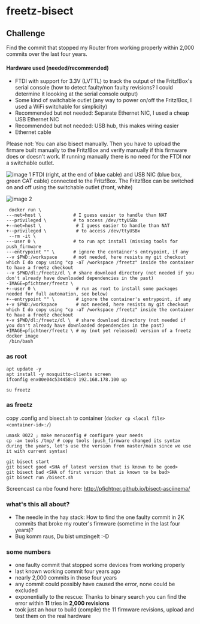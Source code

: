 # freetz-bisect

## Challenge
Find the commit that stopped my Router from working properly within 2,000 commits over the last four years. 

#### Hardware used (needed/recommended)
- FTDI with support for 3.3V (LVTTL) to track the output of the Fritz!Box's serial console (how to detect faulty/non faulty revisions? I could determine it loooking at the serial console output)
- Some kind of switchable outlet (any way to power on/off the Fritz!Box, I used a WiFi switchable for simplicity) 
- Recommended but not needed: Separate Ethernet NIC, I used a cheap USB Ethernet NIC
- Recommended but not needed: USB hub, this makes wiring easier
- Ethernet cable

Please not: You can also bisect manually. Then you have to upload the firmare built manually to the Fritz!Box and verify manually if this firmware does or doesn't work. If running manually there is no need for the FTDI nor a switchable outlet. 

![image 1](https://pfichtner.github.io/freetz-bisect/IMG_20220109_124304362.jpg)
FTDI (right, at the end of blue cable) and USB NIC (blue box, green CAT cable) connected to the Fritz!Box. The Fritz!Box can be switched on and off using the switchable outlet (front, white)

![image 2](https://pfichtner.github.io/freetz-bisect/IMG_20220109_124311409.jpg)

```
 docker run \
---net=host \            # I guess easier to handle than NAT
---privileged \          # to access /dev/ttyUSBx
+--net=host \             # I guess easier to handle than NAT
+--privileged \           # to access /dev/ttyUSBx
 --rm -it \
---user 0 \              # to run apt install (missing tools for push_firmware
---entrypoint "" \       # ignore the container's entrypoint, if any
--v $PWD:/workspace      # not needed, here resists my git checkout which I do copy using "cp -aT /workspace /freetz" inside the container to have a freetz checkout
--v $PWD/dl:/freetz/dl \ # share download directory (not needed if you don't already have downloaded dependencies in the past)
-IMAGE=pfichtner/freetz \
+--user 0 \               # run as root to install some packages needed for full automation, see below)
+--entrypoint "" \        # ignore the container's entrypoint, if any
+-v $PWD:/workspace       # not needed, here resists my git checkout which I do copy using "cp -aT /workspace /freetz" inside the container to have a freetz checkout
+-v $PWD/dl:/freetz/dl \  # share download directory (not needed if you don't already have downloaded dependencies in the past)
+IMAGE=pfichtner/freetz \ # my (not yet released) version of a freetz docker image
 /bin/bash
```


### as root
```
apt update -y
apt install -y mosquitto-clients screen
ifconfig enx00e04c534458:0 192.168.178.100 up
```

```
su freetz
```

### as freetz
copy .config and bisect.sh to container (```docker cp <local file> <container-id>:/```)

```
umask 0022 ; make menuconfig # configure your needs
cp -ax tools /tmp/ # copy tools (push_firmware changed its syntax during the years, let's use the version from master/main since we use it with current syntax)

git bisect start
git bisect good <SHA of latest version that is known to be good>
git bisect bad <SHA of first version that is known to be bad>
git bisect run /bisect.sh 
```
Screencast ca nbe found here: http://pfichtner.github.io/bisect-asciinema/

### what's this all about?
- The needle in the hay stack: How to find the one faulty commit in 2K commits that broke my router's firmware (sometime in the last four years)?
- Bug komm raus, Du bist umzingelt :-D

### some numbers
- one faulty commit that stopped some devices from working properly
- last known working commit four years ago
- nearly 2,000 commits in those four years
- any commit could possibly have caused the error, none could be excluded
- exponentially to the rescue: Thanks to binary search you can find the error within **11** tries in **2,000 revisions**
- took just an hour to build (compile) the 11 firmware revisions, upload and test them on the real hardware
